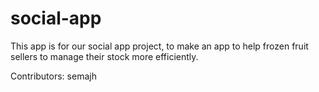 # social-app

This app is for our social app project, to make an app to help frozen fruit sellers to manage their stock more efficiently.

Contributors: 
semajh
